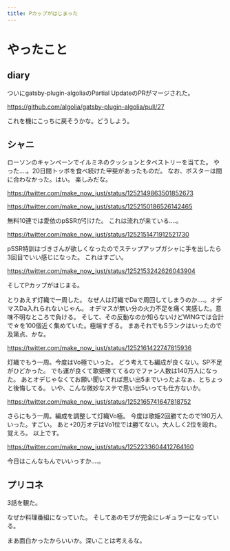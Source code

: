 ```yaml
---
title: Pカップがはじまった
---
```


# やったこと

## diary

ついにgatsby-plugin-algoliaのPartial UpdateのPRがマージされた。

<https://github.com/algolia/gatsby-plugin-algolia/pull/27>

これを機にこっちに戻そうかな。どうしよう。

## シャニ

ローソンのキャンペーンでイルミネのクッションとタペストリーを当てた。
やった‥‥。20日間トッポを食べ続けた甲斐があったものだ。
なお、ポスターは間に合わなかった。はい。
楽しみだな。

<https://twitter.com/make_now_just/status/1252149863501852673>

<https://twitter.com/make_now_just/status/1252150186526142465>

無料10連では愛依のpSSRが引けた。
これは流れが来ている‥‥。

<https://twitter.com/make_now_just/status/1252151471912521730>

pSSR特訓はづきさんが欲しくなったのでステップアップガシャに手を出したら3回目でいい感じになった。
これはすごい。

<https://twitter.com/make_now_just/status/1252153242626043904>

そしてPカップがはじまる。

とりあえず灯織で一周した。
なぜ人は灯織でDaで周回してしまうのか‥‥。オデマスDa入れられないじゃん。
オデマスが無い分の火力不足を痛く実感した。意味不明なところで負ける。
そして、その反動なのか知らないけどWINGでは合計で☆を100個近く集めていた。極端すぎる。
まあそれでもSランクはいったので及第点、かな。

<https://twitter.com/make_now_just/status/1252161422747815936>

灯織でもう一周。今度はVo極でいった。
どう考えても編成が良くない。SP不足がひどかった。
でも運が良くて歌姫勝ててるのでファン人数は140万人になった。
あとオデじゃなくてお願い聞いてれば思い出5までいったよなぁ、とちょっと後悔してる。
いや、こんな微妙なステで思い出5いっても仕方ないか。

<https://twitter.com/make_now_just/status/1252165741647818752>

さらにもう一周。編成を調整して灯織Vo極。
今度は歌姫2回勝てたので190万人いった。すごい。
あと+20万オデはVo1位では勝てない。大人しく2位を殴れ。覚えろ。
以上です。

<https://twitter.com/make_now_just/status/1252233604412764160>

今日はこんなもんでいいっすか‥‥。

## プリコネ

3話を観た。

なぜか料理番組になっていた。
そしてあのモブが完全にレギュラーになっている。

まあ面白かったからいいか。深いことは考えるな。
